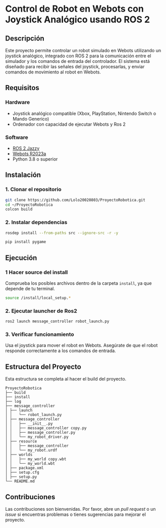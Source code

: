 # Control de Robot en Webots con Joystick Analógico usando ROS 2

## Descripción
Este proyecto permite controlar un robot simulado en Webots utilizando un joystick analógico, integrado con ROS 2 para la comunicación entre el simulador y los comandos de entrada del controlador. El sistema está diseñado para recibir las señales del joystick, procesarlas, y enviar comandos de movimiento al robot en Webots.

## Requisitos

### Hardware
- Joystick analógico compatible (Xbox, PlayStation, Nintendo Switch o Mando Generico)
- Ordenador con capacidad de ejecutar Webots y Ros 2 

### Software
- [ROS 2 Jazzy](https://docs.ros.org/en/jazzy/)
- [Webots R2023a](https://cyberbotics.com)
- Python 3.8 o superior

## Instalación

### 1. Clonar el repositorio
```bash
git clone https://github.com/Lolo20020803/ProyectoRobotica.git
cd ~/ProyectoRobotica
colcon build
```

### 2. Instalar dependencias
```bash
rosdep install --from-paths src --ignore-src -r -y
```

```bash
pip install pygame
```
## Ejecución


### 1 Hacer source del install
Comprueba los posibles archivos dentro de la carpeta `install`, ya que depende de tu terminal.

```bash
source /install/local_setup.*
```

### 2. Ejecutar launcher de Ros2
```bash
ros2 launch message_controller robot_launch.py
```


### 3. Verificar funcionamiento
Usa el joystick para mover el robot en Webots. Asegúrate de que el robot responde correctamente a los comandos de entrada.

## Estructura del Proyecto 
Esta estructura se completa al hacer el build del proyecto.
```
ProyectoRobotica
├── build
├── install
├── log
├── message_controller
│ ├── launch
│ │   └── robot_launch.py
│ ├── message_controller
│ │   ├── __init__.py
│ │   ├── message_controller copy.py
│ │   ├── message_controller.py
│ │   └── my_robot_driver.py
│ ├── resource
│ │   ├── message_controller
│ │   └── my_robot.urdf
│ ├── worlds
│ │   ├── my_world copy.wbt
│ │   └── my_world.wbt
│ ├── package.xml
│ ├── setup.cfg
│ ├── setup.py
└── README.md
```

## Contribuciones
Las contribuciones son bienvenidas. Por favor, abre un *pull request* o un *issue* si encuentras problemas o tienes sugerencias para mejorar el proyecto.

